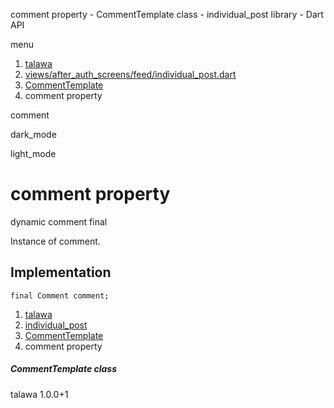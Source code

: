 




comment property - CommentTemplate class - individual\_post library - Dart API







menu

1. [talawa](../../index.html)
2. [views/after\_auth\_screens/feed/individual\_post.dart](../../file-___home_harshil_Desktop_open-source_palisadoes_talawa_lib_views_after_auth_screens_feed_individual_post/)
3. [CommentTemplate](../../file-___home_harshil_Desktop_open-source_palisadoes_talawa_lib_views_after_auth_screens_feed_individual_post/CommentTemplate-class.html)
4. comment property

comment


dark\_mode

light\_mode




# comment property


dynamic
comment
final

Instance of comment.


## Implementation

```
final Comment comment;
```

 


1. [talawa](../../index.html)
2. [individual\_post](../../file-___home_harshil_Desktop_open-source_palisadoes_talawa_lib_views_after_auth_screens_feed_individual_post/)
3. [CommentTemplate](../../file-___home_harshil_Desktop_open-source_palisadoes_talawa_lib_views_after_auth_screens_feed_individual_post/CommentTemplate-class.html)
4. comment property

##### CommentTemplate class





talawa
1.0.0+1







